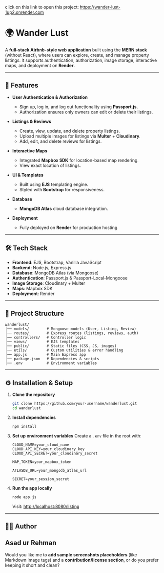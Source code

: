 click on this link to open this project:
https://wander-lust-1up2.onrender.com

# 🌍 Wander Lust

A **full-stack Airbnb-style web application** built using the **MERN stack** (without React), where users can explore, create, and manage property listings. It supports authentication, authorization, image storage, interactive maps, and deployment on **Render**.

---

## 🚀 Features

* **User Authentication & Authorization**

  * Sign up, log in, and log out functionality using **Passport.js**.
  * Authorization ensures only owners can edit or delete their listings.

* **Listings & Reviews**

  * Create, view, update, and delete property listings.
  * Upload multiple images for listings via **Multer** + **Cloudinary**.
  * Add, edit, and delete reviews for listings.

* **Interactive Maps**

  * Integrated **Mapbox SDK** for location-based map rendering.
  * View exact location of listings.

* **UI & Templates**

  * Built using **EJS** templating engine.
  * Styled with **Bootstrap** for responsiveness.

* **Database**

  * **MongoDB Atlas** cloud database integration.

* **Deployment**

  * Fully deployed on **Render** for production hosting.

---

## 🛠️ Tech Stack

* **Frontend**: EJS, Bootstrap, Vanilla JavaScript
* **Backend**: Node.js, Express.js
* **Database**: MongoDB Atlas (via Mongoose)
* **Authentication**: Passport.js & Passport-Local-Mongoose
* **Image Storage**: Cloudinary + Multer
* **Maps**: Mapbox SDK
* **Deployment**: Render

---

## 📂 Project Structure

```
wanderlust/
│── models/        # Mongoose models (User, Listing, Review)
│── routes/        # Express routes (listings, reviews, auth)
│── controllers/   # Controller logic
│── views/         # EJS templates
│── public/        # Static files (CSS, JS, images)
│── utils/         # Custom utilities & error handling
│── app.js         # Main Express app
│── package.json   # Dependencies & scripts
│── .env           # Environment variables
```

---

## ⚙️ Installation & Setup

1. **Clone the repository**

   ```bash
   git clone https://github.com/your-username/wanderlust.git
   cd wanderlust
   ```

2. **Install dependencies**

   ```bash
   npm install
   ```

3. **Set up environment variables**
   Create a `.env` file in the root with:

   ```env
   CLOUD_NAME=your_cloud_name
   CLOUD_API_KEY=your_cloudinary_key
   CLOUD_API_SECRET=your_cloudinary_secret

   MAP_TOKEN=your_mapbox_token

   ATLASDB_URL=your_mongodb_atlas_url

   SECRET=your_session_secret
   ```

4. **Run the app locally**

   ```bash
   node app.js
   ```

   Visit: [http://localhost:8080/listing](http://localhost:8080/listing)

---



## 👨‍💻 Author

**Asad ur Rehman**
---

Would you like me to **add sample screenshots placeholders** (like Markdown image tags) and a **contribution/license section**, or do you prefer keeping it short and clean?
